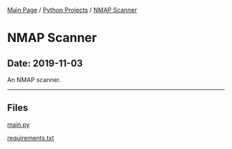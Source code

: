 [Main Page](/) / [Python Projects](/python) / [NMAP Scanner](/python/2019-11-03_NMAP_Scanner)

# NMAP Scanner

## Date: 2019-11-03

An NMAP scanner.

-----

## Files

[main.py](main.py)

[requirements.txt](requirements.txt)